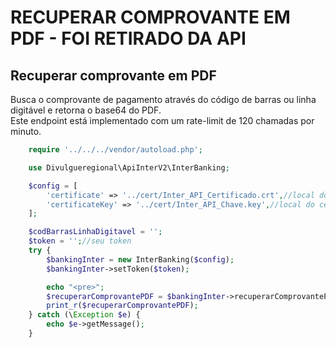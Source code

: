 # RECUPERAR COMPROVANTE EM PDF - FOI RETIRADO DA API

## Recuperar comprovante em PDF
Busca o comprovante de pagamento através do código de barras ou linha digitável e retorna o base64 do PDF.<br>
Este endpoint está implementado com um rate-limit de 120 chamadas por minuto.

```php
    require '../../../vendor/autoload.php';

    use Divulgueregional\ApiInterV2\InterBanking;

    $config = [
        'certificate' => '../cert/Inter_API_Certificado.crt',//local do certificado crt
        'certificateKey' => '../cert/Inter_API_Chave.key',//local do certificado key
    ];

    $codBarrasLinhaDigitavel = '';
    $token = '';//seu token
    try {
        $bankingInter = new InterBanking($config);
        $bankingInter->setToken($token);

        echo "<pre>";
        $recuperarComprovantePDF = $bankingInter->recuperarComprovantePDF($codBarrasLinhaDigitavel);
        print_r($recuperarComprovantePDF);
    } catch (\Exception $e) {
        echo $e->getMessage();
    }
```